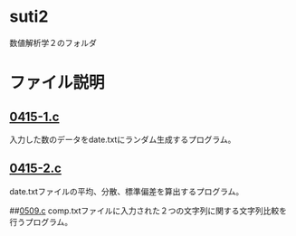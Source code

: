 # suti2
数値解析学２のフォルダ

# ファイル説明
## [0415-1.c](https://github.com/hiro2001/suti2/blob/main/0415-1.c)
入力した数のデータをdate.txtにランダム生成するプログラム。

## [0415-2.c](https://github.com/hiro2001/suti2/blob/main/0415-2.c)
date.txtファイルの平均、分散、標準偏差を算出するプログラム。

##[0509.c](https://github.com/hiro2001/suti2/blob/main/0509.c)
comp.txtファイルに入力された２つの文字列に関する文字列比較を行うプログラム。

